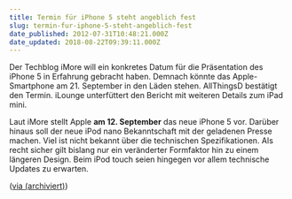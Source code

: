 ```yaml
---
title: Termin für iPhone 5 steht angeblich fest
slug: termin-fur-iphone-5-steht-angeblich-fest
date_published: 2012-07-31T10:48:21.000Z
date_updated: 2018-08-22T09:39:11.000Z
---
```


Der Techblog iMore will ein konkretes Datum für die Präsentation des iPhone 5 in Erfahrung gebracht haben. Demnach könnte das Apple-Smartphone am 21. September in den Läden stehen. AllThingsD bestätigt den Termin. iLounge unterfüttert den Bericht mit weiteren Details zum iPad mini. 

Laut iMore stellt Apple **am 12. September** das neue iPhone 5 vor. Darüber hinaus soll der neue iPod nano Bekanntschaft mit der geladenen Presse machen. Viel ist nicht bekannt über die technischen Spezifikationen. Als recht sicher gilt bislang nur ein veränderter Formfaktor hin zu einem längeren Design. Beim iPod touch seien hingegen vor allem technische Updates zu erwarten.

([via (archiviert)](http://web.archive.org/web/20120803005858/http://www.m-magazin.net:80/2012/07/imore-apple-stellt-iphone-5-am-12-september-vor-launch-mitte-des-monats-20058.html))

